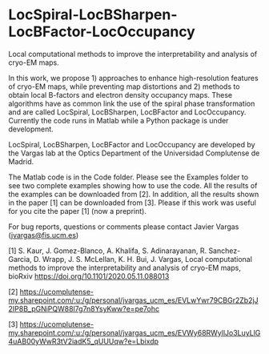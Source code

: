 # LocSpiral-LocBSharpen-LocBFactor-LocOccupancy
Local computational methods to improve the interpretability and analysis of cryo-EM maps.

In this work, we propose 1) approaches to enhance high-resolution features of cryo-EM maps, while preventing map distortions and 2) methods to obtain local B-factors and electron density occupancy maps. These algorithms have as common link the use of the spiral phase transformation and are called LocSpiral, LocBSharpen, LocBFactor and LocOccupancy. Currently the code runs in Matlab while a Python package is under development.

LocSpiral, LocBSharpen, LocBFactor and LocOccupancy are developed by the Vargas lab at the Optics Department of the Universidad Complutense de Madrid.

The Matlab code is in the Code folder. Please see the Examples folder to see two complete examples showing how to use the code. All the results of the examples can be downloaded from [2]. In addition, all the results shown in the paper [1] can be downloaded from [3]. Please if this work was useful for you cite the paper [1] (now a preprint). 

For bug reports, questions or comments please contact Javier Vargas (jvargas@fis.ucm.es)

[1] S. Kaur, J. Gomez-Blanco, A. Khalifa, S. Adinarayanan, R. Sanchez-Garcia, D. Wrapp, J. S. McLellan, K. H. Bui, J. Vargas, Local computational methods to improve the interpretability and analysis of cryo-EM maps, bioRxiv https://doi.org/10.1101/2020.05.11.088013

[2] https://ucomplutense-my.sharepoint.com/:u:/g/personal/jvargas_ucm_es/EVLwYwr79CBGr2Zb2jJ2IP8B_pGNiPQW88l7g7n8YsyKww?e=pe7ohc

[3] https://ucomplutense-my.sharepoint.com/:u:/g/personal/jvargas_ucm_es/EVWy68RWyllJo3LuyLlG4uAB00yWwR3tV2iadK5_qUUUqw?e=Lbixdp
